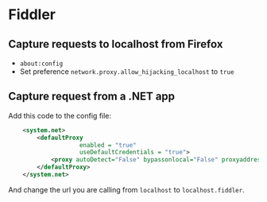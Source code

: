 # Fiddler

## Capture requests to localhost from Firefox

- `about:config`
- Set preference `network.proxy.allow_hijacking_localhost` to `true`

## Capture request from a .NET app

Add this code to the config file:

``` xml
	<system.net>
		<defaultProxy
					enabled = "true"
					useDefaultCredentials = "true">
			<proxy autoDetect="False" bypassonlocal="False" proxyaddress="http://127.0.0.1:8888" usesystemdefault="False" />
		</defaultProxy>
	</system.net>
```

And change the url you are calling from `localhost` to `localhost.fiddler`.